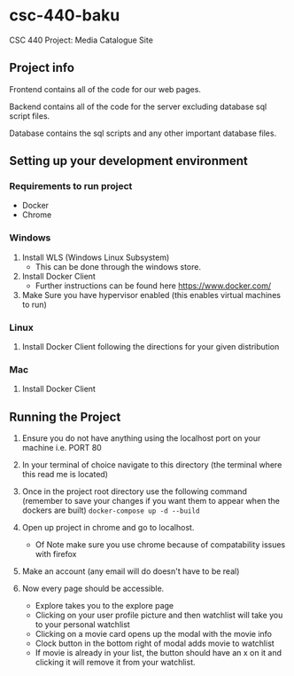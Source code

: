 # csc-440-baku
CSC 440 Project: Media Catalogue Site

## Project info
Frontend contains all of the code for our web pages.

Backend contains all of the code for the server excluding database sql script files.

Database contains the sql scripts and any other important database files.

## Setting up your development environment

### Requirements to run project

- Docker
- Chrome

### Windows

1. Install WLS (Windows Linux Subsystem)
    - This can be done through the windows store.
2. Install Docker Client
    - Further instructions can be found here https://www.docker.com/
3. Make Sure you have hypervisor enabled (this enables virtual machines to run)

### Linux
1. Install Docker Client following the directions for your given distribution

### Mac
1. Install Docker Client

## Running the Project

1. Ensure you do not have anything using the localhost port on your machine i.e. PORT 80

2. In your terminal of choice navigate to this directory (the terminal where this read me is located) 

3. Once in the project root directory use the following command (remember to save your changes if you want them to appear when the dockers are built)
    `docker-compose up -d --build`

4. Open up project in chrome and go to localhost.
    - Of Note make sure you use chrome because of compatability issues with firefox

5. Make an account (any email will do doesn't have to be real)

6. Now every page should be accessible.
    - Explore takes you to the explore page
    - Clicking on your user profile picture and then watchlist will take you to your personal watchlist
    - Clicking on a movie card opens up the modal with the movie info
    - Clock button in the bottom right of modal adds movie to watchlist
    - If movie is already in your list, the button should have an x on it and clicking it will remove it from your watchlist. 
